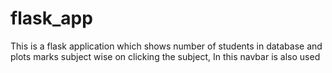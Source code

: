 # flask_app
This is a flask application which shows number of students in database and plots marks subject wise on clicking the subject, In this navbar is also used
